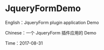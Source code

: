 # JqueryFormDemo

English：JqueryForm plugin application Demo

Chinese：一个 JqueryForm 插件应用的 Demo

Time：2017-08-31
